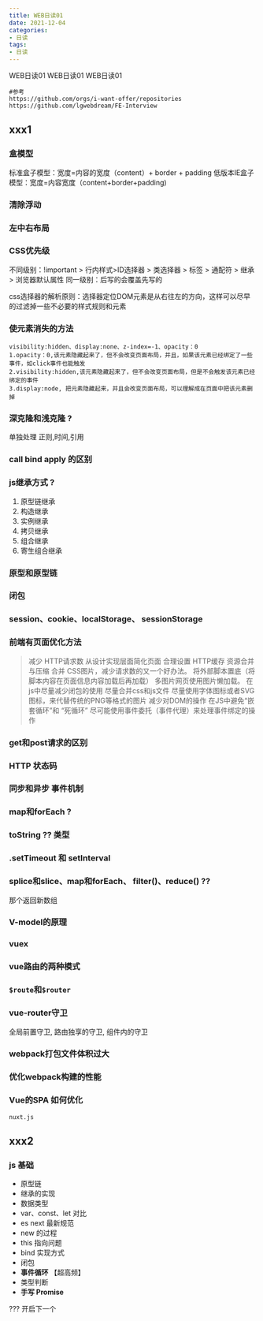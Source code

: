 ```yaml
---
title: WEB日读01
date: 2021-12-04
categories: 
- 日读
tags:
- 日读
---
```

WEB日读01
WEB日读01
WEB日读01

<!-- more -->

```wiki
#参考
https://github.com/orgs/i-want-offer/repositories
https://github.com/lgwebdream/FE-Interview
```



## xxx1

### 盒模型

标准盒子模型：宽度=内容的宽度（content）+ border + padding
低版本IE盒子模型：宽度=内容宽度（content+border+padding)

### 清除浮动

### 左中右布局

### CSS优先级

不同级别：!important > 行内样式>ID选择器 > 类选择器 > 标签 > 通配符 > 继承 > 浏览器默认属性
同一级别：后写的会覆盖先写的

css选择器的解析原则：选择器定位DOM元素是从右往左的方向，这样可以尽早的过滤掉一些不必要的样式规则和元素

### 使元素消失的方法

```wiki
visibility:hidden、display:none、z-index=-1、opacity：0
1.opacity：0,该元素隐藏起来了，但不会改变页面布局，并且，如果该元素已经绑定了一些事件，如click事件也能触发
2.visibility:hidden,该元素隐藏起来了，但不会改变页面布局，但是不会触发该元素已经绑定的事件
3.display:node, 把元素隐藏起来，并且会改变页面布局，可以理解成在页面中把该元素删掉
```

### 深克隆和浅克隆 ?

单独处理 正则,时间,引用

### call bind apply 的区别

### js继承方式 ?

1. 原型链继承
2. 构造继承
3. 实例继承
4. 拷贝继承
5. 组合继承 
6. 寄生组合继承

### 原型和原型链

### 闭包

### session、cookie、localStorage、 sessionStorage

### 前端有页面优化方法

> 减少 HTTP请求数
> 从设计实现层面简化页面
> 合理设置 HTTP缓存
> 资源合并与压缩
> 合并 CSS图片，减少请求数的又一个好办法。
> 将外部脚本置底（将脚本内容在页面信息内容加载后再加载）
> 多图片网页使用图片懒加载。
> 在js中尽量减少闭包的使用
> 尽量合并css和js文件
> 尽量使用字体图标或者SVG图标，来代替传统的PNG等格式的图片
> 减少对DOM的操作
> 在JS中避免“嵌套循环”和 “死循环”
> 尽可能使用事件委托（事件代理）来处理事件绑定的操作

### get和post请求的区别

### HTTP 状态码

### 同步和异步 事件机制

### map和forEach ?

### toString ?? 类型

### .setTimeout 和 setInterval

### splice和slice、map和forEach、 filter()、reduce()  ??

那个返回新数组

### V-model的原理

### vuex

### vue路由的两种模式

### `$route`和`$router`

### vue-router守卫

全局前置守卫, 路由独享的守卫,  组件内的守卫

### webpack打包文件体积过大

### 优化webpack构建的性能

### Vue的SPA 如何优化

```text
nuxt.js
```

## xxx2

### js 基础

- 原型链
- 继承的实现
- 数据类型
- var、const、let 对比
- es next 最新规范
- new 的过程
- this 指向问题
- bind 实现方式
- 闭包
- **事件循环** 【超高频】
- 类型判断
- **手写 Promise**

??? 开启下一个

















